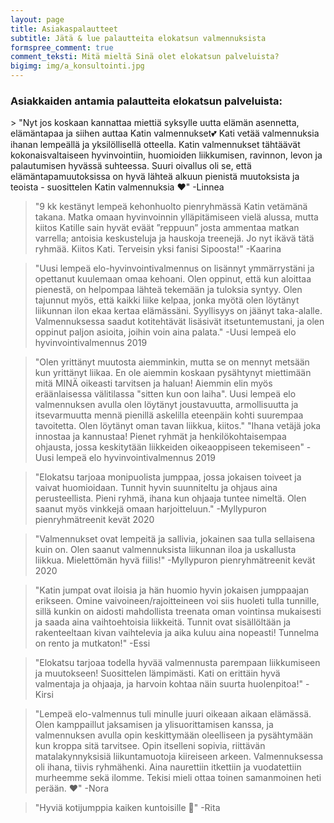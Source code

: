```yaml
---
layout: page
title: Asiakaspalautteet
subtitle: Jätä & lue palautteita elokatsun valmennuksista
formspree_comment: true
comment_teksti: Mitä mieltä Sinä olet elokatsun palveluista?
bigimg: img/a_konsultointi.jpg
---
```


### Asiakkaiden antamia palautteita elokatsun palveluista:
<p></p>
> "Nyt jos koskaan kannattaa miettiä syksylle uutta elämän asennetta, elämäntapaa ja siihen auttaa Katin valmennukset💕 Kati vetää valmennuksia ihanan lempeällä ja yksilöllisellä otteella. Katin valmennukset tähtäävät kokonaisvaltaiseen hyvinvointiin, huomioiden liikkumisen, ravinnon, levon ja palautumisen hyvässä suhteessa. Suuri oivallus oli se, että elämäntapamuutoksissa on hyvä lähteä alkuun pienistä muutoksista ja teoista - suosittelen Katin valmennuksia ❤" -Linnea

> "9 kk kestänyt lempeä kehonhuolto pienryhmässä Katin vetämänä takana. Matka omaan hyvinvoinnin ylläpitämiseen vielä alussa, mutta kiitos Katille sain hyvät eväät ”reppuun” josta ammentaa matkan varrella; antoisia keskusteluja ja hauskoja treenejä. Jo nyt ikävä tätä ryhmää. Kiitos Kati.
Terveisin yksi fanisi Sipoosta!" -Kaarina

> "Uusi lempeä elo-hyvinvointivalmennus on lisännyt ymmärrystäni ja opettanut kuulemaan omaa kehoani. Olen oppinut, että kun aloittaa pienestä, on helpompaa lähteä tekemään ja tuloksia syntyy. Olen tajunnut myös, että kaikki liike kelpaa, jonka myötä olen löytänyt liikunnan ilon ekaa kertaa elämässäni. Syyllisyys on jäänyt taka-alalle. Valmennuksessa saadut kotitehtävät lisäsivät itsetuntemustani, ja olen oppinut paljon asioita, joihin voin aina palata." -Uusi lempeä elo hyvinvointivalmennus 2019

> "Olen yrittänyt muutosta aiemminkin, mutta se on mennyt metsään kun yrittänyt liikaa. En ole aiemmin koskaan pysähtynyt miettimään mitä MINÄ oikeasti tarvitsen ja haluan! Aiemmin elin myös eräänlaisessa välitilassa "sitten kun oon laiha". Uusi lempeä elo valmennuksen avulla olen löytänyt joustavuutta, armollisuutta ja itsevarmuutta mennä pienillä askelilla eteenpäin kohti suurempaa tavoitetta. Olen löytänyt oman tavan liikkua, kiitos."
> "Ihana vetäjä joka innostaa ja kannustaa! Pienet ryhmät ja henkilökohtaisempaa ohjausta, jossa keskitytään liikkeiden oikeaoppiseen tekemiseen" -Uusi lempeä elo hyvinvointivalmennus 2019

> "Elokatsu tarjoaa monipuolista jumppaa, jossa jokaisen toiveet ja vaivat huomioidaan. Tunnit hyvin suunniteltu ja ohjaus aina perusteellista. Pieni ryhmä, ihana kun ohjaaja tuntee nimeltä. Olen saanut myös vinkkejä omaan harjoitteluun." -Myllypuron pienryhmätreenit kevät 2020

> "Valmennukset ovat lempeitä ja sallivia, jokainen saa tulla sellaisena kuin on. Olen saanut valmennuksista liikunnan iloa ja uskallusta liikkua. Mielettömän hyvä fiilis!" -Myllypuron pienryhmätreenit kevät 2020

> "Katin jumpat ovat iloisia ja hän huomio hyvin jokaisen jumppaajan erikseen. Omine vaivoineen/rajoitteineen voi siis huoleti tulla tunnille, sillä kunkin on aidosti mahdollista treenata oman vointinsa mukaisesti ja saada aina vaihtoehtoisia liikkeitä. Tunnit ovat sisällöltään ja rakenteeltaan kivan vaihtelevia ja aika kuluu aina nopeasti! Tunnelma on rento ja mutkaton!" -Essi

> "Elokatsu tarjoaa todella hyvää valmennusta parempaan liikkumiseen ja muutokseen! Suosittelen lämpimästi. Kati on erittäin hyvä valmentaja ja ohjaaja, ja harvoin kohtaa näin suurta huolenpitoa!" -Kirsi

> "Lempeä elo-valmennus tuli minulle juuri oikeaan aikaan elämässä. Olen kamppaillut jaksamisen ja ylisuorittamisen kanssa, ja valmennuksen avulla opin keskittymään oleelliseen ja pysähtymään kun kroppa sitä tarvitsee. Opin itselleni sopivia, riittävän matalakynnyksisiä liikuntamuotoja kiireiseen arkeen. Valmennuksessa oli ihana, tiivis ryhmähenki. Aina naurettiin itkettiin ja vuodatettiin murheemme sekä ilomme. Tekisi mieli ottaa toinen samanmoinen heti perään. ❤️" -Nora

> "Hyviä kotijumppia kaiken kuntoisille 🤩" -Rita